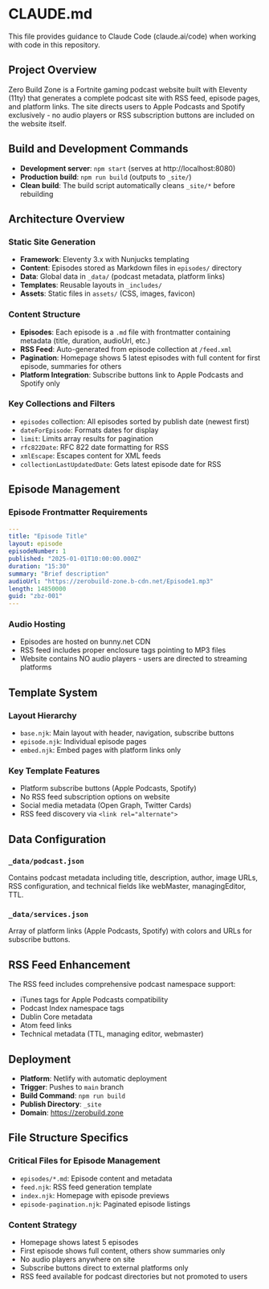 # CLAUDE.md

This file provides guidance to Claude Code (claude.ai/code) when working with code in this repository.

## Project Overview

Zero Build Zone is a Fortnite gaming podcast website built with Eleventy (11ty) that generates a complete podcast site with RSS feed, episode pages, and platform links. The site directs users to Apple Podcasts and Spotify exclusively - no audio players or RSS subscription buttons are included on the website itself.

## Build and Development Commands

- **Development server**: `npm start` (serves at http://localhost:8080)
- **Production build**: `npm run build` (outputs to `_site/`)
- **Clean build**: The build script automatically cleans `_site/*` before rebuilding

## Architecture Overview

### Static Site Generation
- **Framework**: Eleventy 3.x with Nunjucks templating
- **Content**: Episodes stored as Markdown files in `episodes/` directory
- **Data**: Global data in `_data/` (podcast metadata, platform links)
- **Templates**: Reusable layouts in `_includes/`
- **Assets**: Static files in `assets/` (CSS, images, favicon)

### Content Structure
- **Episodes**: Each episode is a `.md` file with frontmatter containing metadata (title, duration, audioUrl, etc.)
- **RSS Feed**: Auto-generated from episode collection at `/feed.xml`
- **Pagination**: Homepage shows 5 latest episodes with full content for first episode, summaries for others
- **Platform Integration**: Subscribe buttons link to Apple Podcasts and Spotify only

### Key Collections and Filters
- `episodes` collection: All episodes sorted by publish date (newest first)
- `dateForEpisode`: Formats dates for display
- `limit`: Limits array results for pagination
- `rfc822Date`: RFC 822 date formatting for RSS
- `xmlEscape`: Escapes content for XML feeds
- `collectionLastUpdatedDate`: Gets latest episode date for RSS

## Episode Management

### Episode Frontmatter Requirements
```yaml
---
title: "Episode Title"
layout: episode
episodeNumber: 1
published: "2025-01-01T10:00:00.000Z"
duration: "15:30" 
summary: "Brief description"
audioUrl: "https://zerobuild-zone.b-cdn.net/Episode1.mp3"
length: 14850000
guid: "zbz-001"
---
```

### Audio Hosting
- Episodes are hosted on bunny.net CDN
- RSS feed includes proper enclosure tags pointing to MP3 files
- Website contains NO audio players - users are directed to streaming platforms

## Template System

### Layout Hierarchy
- `base.njk`: Main layout with header, navigation, subscribe buttons
- `episode.njk`: Individual episode pages
- `embed.njk`: Embed pages with platform links only

### Key Template Features
- Platform subscribe buttons (Apple Podcasts, Spotify) 
- No RSS feed subscription options on website
- Social media metadata (Open Graph, Twitter Cards)
- RSS feed discovery via `<link rel="alternate">`

## Data Configuration

### `_data/podcast.json`
Contains podcast metadata including title, description, author, image URLs, RSS configuration, and technical fields like webMaster, managingEditor, TTL.

### `_data/services.json` 
Array of platform links (Apple Podcasts, Spotify) with colors and URLs for subscribe buttons.

## RSS Feed Enhancement
The RSS feed includes comprehensive podcast namespace support:
- iTunes tags for Apple Podcasts compatibility
- Podcast Index namespace tags
- Dublin Core metadata
- Atom feed links
- Technical metadata (TTL, managing editor, webmaster)

## Deployment

- **Platform**: Netlify with automatic deployment
- **Trigger**: Pushes to `main` branch
- **Build Command**: `npm run build`
- **Publish Directory**: `_site`
- **Domain**: https://zerobuild.zone

## File Structure Specifics

### Critical Files for Episode Management
- `episodes/*.md`: Episode content and metadata
- `feed.njk`: RSS feed generation template
- `index.njk`: Homepage with episode previews
- `episode-pagination.njk`: Paginated episode listings

### Content Strategy
- Homepage shows latest 5 episodes
- First episode shows full content, others show summaries only
- No audio players anywhere on site
- Subscribe buttons direct to external platforms only
- RSS feed available for podcast directories but not promoted to users
